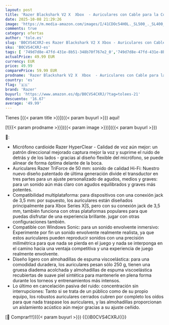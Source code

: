 ```yaml
---
layout: post
title: 'Razer Blackshark V2 X  Xbox  - Auriculares con Cable para la Consola Xbox S|X  250g  micrófono cardioide  Controladores 50mm  cancelación pasiva del Ruido  Conector 3 5mm  Negro'
date: 2025-10-08 21:29:26
image: 'https://m.media-amazon.com/images/I/41CDOc54H0L._SL500_._SL400_.jpg'
comments: true
category: ofertas
author: 'tole.es'
slug: 'B0CVS4CXRJ-es Razer Blackshark V2 X Xbox - Auriculares con Cable para la...'
sku: 'B0CVS4CXRJ-es'
tags: [ '749d7d8e-47fd-431e-8b51-348b70f767e2_0','749d7d8e-47fd-431e-8b51-348b70f767e2_4701','856628d6-bd06-44c9-8556-c5cb75f77e2b_0','856628d6-bd06-44c9-8556-c5cb75f77e2b_3701','Accesorios','Accesorios para Xbox 360','Arborist Merchandising Root','Auriculares gaming para Xbox 360','Electrónica','Hardware y juegos para Xbox 360','Informática','Self Service','Sistemas heredados','Sistemas heredados de Xbox','Special Features Stores','Top Brands Headphones Selection','Videojuegos','razer','xbox','🇪🇸', ]
actualPrice: 49.99 EUR
currency: EUR
price: 49.99
comparePrice: 59.99 EUR
prodname: 'Razer Blackshark V2 X  Xbox  - Auriculares con Cable para la Consola Xbox S|X  250g  micrófono cardioide  Controladores 50mm  cancelación pasiva del Ruido  Conector 3 5mm  Negro'
country: 'es'
flag: '🇪🇸'
brand: 'Razer'
buyurl: 'https://www.amazon.es/dp/B0CVS4CXRJ/?tag=tolees-21'
descuento: '16.67'
average: '49.99'
---
```


Tienes [{{< param title >}}]({{< param buyurl >}}) aqui!

[![{{< param prodname >}}]({{< param image >}})]({{< param buyurl >}})

🔎:

- Micrófono cardioide Razer HyperClear - Calidad de voz aún mejor: un patrón direccional mejorado captura mejor la voz y suprime el ruido de detrás y de los lados - gracias al diseño flexible del micrófono, se puede alinear de forma óptima delante de la boca.
- Auriculares Razer TriForce de 50 mm: sonido de calidad Hi-Fi: Nuestro nuevo diseño patentado de última generación divide el transductor en tres partes para un ajuste personalizado de agudos, medios y graves: para un sonido aún más claro con agudos equilibrados y graves más potentes.
- Compatibilidad multiplataforma: para dispositivos con una conexión jack de 3,5 mm: por supuesto, los auriculares están diseñados principalmente para Xbox Series X|S, pero con su conexión jack de 3,5 mm, también funciona con otras plataformas populares para que puedas disfrutar de una experiencia brillante. jugar con otras configuraciones también.
- Compatible con Windows Sonic: para un sonido envolvente inmersivo: Experimente por fin un sonido envolvente realmente realista, ya que estos auriculares pueden reproducir sonidos con una precisión milimétrica para que nada se pierda en el juego y nada se interponga en el camino hacia una ventaja competitiva y una experiencia de juego realmente envolvente.
- Diseño ligero con almohadillas de espuma viscoelástica: para una comodidad duradera, los auriculares pesan sólo 250 g, tienen una gruesa diadema acolchada y almohadillas de espuma viscoelástica recubiertas de suave piel sintética para mantenerle en plena forma durante los torneos y entrenamientos más intensos.
- Lo último en cancelación pasiva del ruido: concentración sin interrupciones: Tanto si se trata de un público como de su propio equipo, los robustos auriculares cerrados cubren por completo los oídos para que nada traspase los auriculares, y las almohadillas proporcionan un aislamiento acústico aún mejor gracias a su ajuste ceñido.

[🛒 Comprar!!!]({{< param buyurl >}})
{{<world>}}B0CVS4CXRJ{{</world>}}
